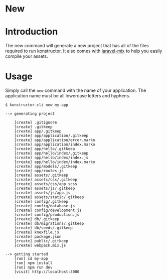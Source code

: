 # New
# Introduction
The new command will generate a new project that has all of the files required to run konstructor. It also comes with [laravel-mix](https://github.com/JeffreyWay/laravel-mix) to help you easily compile your assets.

# Usage
Simply call the `new` command with the name of your application. The application name must be all lowercase letters and hyphens.
```
$ konstructor-cli new my-app

--> generating project

    [create] .gitignore
    [create] .gitkeep
    [create] app/.gitkeep
    [create] app/application/.gitkeep
    [create] app/application/error.marko
    [create] app/application/index.marko
    [create] app/hello/.gitkeep
    [create] app/hello/index/.gitkeep
    [create] app/hello/index/index.js
    [create] app/hello/index/index.marko
    [create] app/models/.gitkeep
    [create] app/routes.js
    [create] assets/.gitkeep
    [create] assets/css/.gitkeep
    [create] assets/css/app.scss
    [create] assets/js/.gitkeep
    [create] assets/js/app.js
    [create] assets/static/.gitkeep
    [create] config/.gitkeep
    [create] config/database.js
    [create] config/development.js
    [create] config/production.js
    [create] db/.gitkeep
    [create] db/migrations/.gitkeep
    [create] db/seeds/.gitkeep
    [create] knexfile.js
    [create] package.json
    [create] public/.gitkeep
    [create] webpack.mix.js

--> getting started
    [run] cd my-app
    [run] npm install
    [run] npm run dev
    [visit] http://localhost:3000

```
